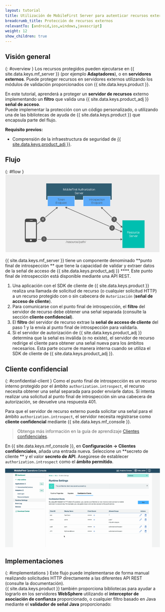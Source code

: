 ```yaml
---
layout: tutorial
title: Utilización de MobileFirst Server para autenticar recursos externos
breadcrumb_title: Protección de recursos externos
relevantTo: [android,ios,windows,javascript]
weight: 12
show_children: true
---
```

<!-- NLS_CHARSET=UTF-8 -->
## Visión general
{: #overview }
Los recursos protegidos pueden ejecutarse en {{ site.data.keys.mf_server }} (por ejemplo **Adaptadores**), o en **servidores externos**. Puede proteger recursos en servidores externos utilizando los módulos de validación proporcionados con {{ site.data.keys.product }}.

En este tutorial, aprenderá a proteger un **servidor de recursos** externo implementando un **filtro** que valida una {{ site.data.keys.product_adj }} **señal de acceso**.  
Puede implementar la protección con un código personalizado, o utilizando una de las bibliotecas de ayuda de {{ site.data.keys.product }} que encapsula parte del flujo.

**Requisito previos:**  

* Comprensión de la infraestructura de seguridad de [{{ site.data.keys.product_adj }}](../).

## Flujo
{: #flow }
![Protección de diagramas de recursos externos](external_resources_flow.jpg)

{{ site.data.keys.mf_server }} tiene un componente denominado **punto final de introspección ** que tiene la capacidad de validar y extraer datos de la señal de acceso de {{ site.data.keys.product_adj }} ****. Este punto final de introspección está disponible mediante una API REST.

1. Una aplicación con el SDK de cliente de {{ site.data.keys.product }} realiza una llamada de solicitud de recurso (o cualquier solicitud HTTP) a un recurso protegido con o sin cabecera de `Autorización` (**señal de acceso de cliente**).
2. Para comunicarse con el punto final de introspección, el **filtro** del servidor de recurso debe obtener una señal separada (consulte la sección **cliente confidencial**).
3. El **filtro** del servidor de recurso extrae la **señal de acceso de cliente** del paso 1 y la envía al punto final de introspección para validarla.
4. Si el servidor de autorización de {{ site.data.keys.product_adj }} determina que la señal es inválida (o no existe), el servidor de recurso redirige el cliente para obtener una señal nueva para los ámbitos necesarios. Esta parte ocurre de manera interna cuando se utiliza el SDK de cliente de {{ site.data.keys.product_adj }}.

## Cliente confidencial
{: #confidential-client }
Como el punto final de introspección es un recurso interno protegido por el ámbito `authorization.introspect`, el recurso necesita obtener una señal separada para poder enviarle datos. Si intenta realizar una solicitud al punto final de introspección sin una cabecera de autorización, se devuelve una respuesta 401.

Para que el servidor de recurso externo pueda solicitar una señal para el ámbito `authorization.introspect`, el servidor necesita registrarse como **cliente confidencial** mediante {{ site.data.keys.mf_console }}.  

> Obtenga más información en la guía de aprendizaje [Clientes confidenciales](../confidential-clients/).

En {{ site.data.keys.mf_console }}, en **Configuración → Clientes confidenciales**, añada una entrada nueva. Seleccione un **secreto de cliente ** y el valor **secreto de API**. Asegúrese de establecer `authorization.introspect` como el **ámbito permitido**.

<img class="gifplayer" alt="Configuración de un cliente confidencial" src="confidential-client.png"/>

## Implementaciones
{: #implementations }
Este flujo puede implementarse de forma manual realizando solicitudes HTTP directamente a las diferentes API REST (consulte la documentación).  
{{ site.data.keys.product }} también proporciona bibliotecas para ayudar a lograrlo en los servidores **WebSphere** utilizando el **interceptor de asociación de confianza** proporcionado, o cualquier filtro basado en Java mediante el **validador de señal Java** proporcionado:
